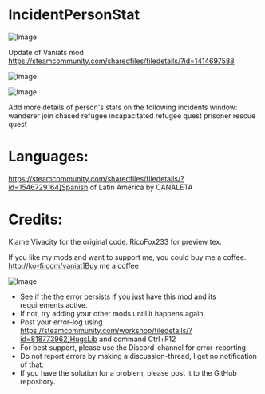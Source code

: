 # IncidentPersonStat

![Image](https://i.imgur.com/buuPQel.png)

Update of Vaniats mod
https://steamcommunity.com/sharedfiles/filedetails/?id=1414697588

![Image](https://i.imgur.com/pufA0kM.png)

	
![Image](https://i.imgur.com/Z4GOv8H.png)

Add more details of person's stats on the following incidents window:
wanderer join
chased refugee
incapacitated refugee quest
prisoner rescue quest



# Languages:

https://steamcommunity.com/sharedfiles/filedetails/?id=1546729164]Spanish of Latin America by CANALETA

# Credits:

Kiame Vivacity for the original code.
RicoFox233 for preview tex.

If you like my mods and want to support me, you could buy me a coffee. 
http://ko-fi.com/vaniat]Buy me a coffee
	
![Image](https://i.imgur.com/PwoNOj4.png)



-  See if the the error persists if you just have this mod and its requirements active.
-  If not, try adding your other mods until it happens again.
-  Post your error-log using https://steamcommunity.com/workshop/filedetails/?id=818773962]HugsLib and command Ctrl+F12
-  For best support, please use the Discord-channel for error-reporting.
-  Do not report errors by making a discussion-thread, I get no notification of that.
-  If you have the solution for a problem, please post it to the GitHub repository.


